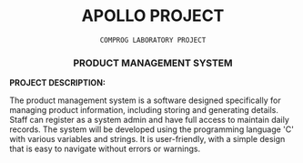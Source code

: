 <h1 align="center"> APOLLO PROJECT </h1>
<p align="center"> <code> COMPROG LABORATORY PROJECT </code></p>

<h3 align="center"> PRODUCT MANAGEMENT SYSTEM </h3>
<body>
<p align="left"><b> PROJECT DESCRIPTION: </b></p>
<p align="center">

The product management system is a software designed specifically for managing product information, including storing and generating details. Staff can register as a system admin and have full access to maintain daily records. The system will be developed using the programming language 'C' with various variables and strings. It is user-friendly, with a simple design that is easy to navigate without errors or warnings.

</p>
</body>

